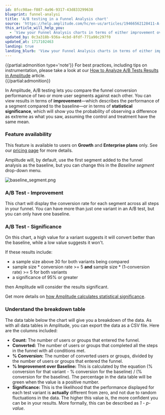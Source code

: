 ```yaml
---
id: 8fcc98ae-f087-4a96-9317-43d833299638
blueprint: funnel-analysi
title: 'A/B testing in a Funnel Analysis chart'
source: 'https://help.amplitude.com/hc/en-us/articles/19466562128411-A-B-testing-in-a-Funnel-Analysis-chart'
this_article_will_help_you:
  - 'View your Funnel Analysis charts in terms of either improvement over baseline or statistical significance'
updated_by: 0c3a318b-936a-4cbd-8fdf-771a90c297f0
updated_at: 1717102463
landing: true
landing_blurb: 'View your Funnel Analysis charts in terms of either improvement over baseline or statistical significance'
---
```

{{partial:admonition type='note'}}
For best practices, including tips on instrumentation, please take a look at our [How to Analyze A/B Tests Results in Amplitude](/docs/get-started/analyze-a-b-test-results) article.  
{{/partial:admonition}}

In Amplitude, A/B testing lets you compare the funnel conversion performance of two or more user segments against each other. You can view results in terms of **improvement**—which describes the performance of a segment compared to the baseline—or in terms of **statistical significance**, which will show you the probability of observing a difference as extreme as what you saw, assuming the control and treatment have the same mean.

### Feature availability

This feature is available to users on **Growth** and **Enterprise plans** only. See our [pricing page](https://amplitude.com/pricing) for more details.

Amplitude will, by default, use the first segment added to the funnel analysis as the baseline, but you can change this in the *Baseline segment* drop-down menu.

![baseline_segment.png](/docs/output/img/funnel-analysis/baseline-segment-png.png)

### A/B Test - Improvement

This chart will display the conversion rate for each segment across all steps in your funnel. You can have more than just one variant in an A/B test, but you can only have one baseline.

### A/B Test - Significance

On this chart, a high value for a variant suggests it will convert better than the baseline, while a low value suggests it won't.

If these results include:

* a sample size above 30 for both variants being compared
* sample size \* conversion rate >= 5 **and** sample size \* (1-conversion rate) >= 5 for both variants
* a significance of 95% or greater

then Amplitude will consider the results significant.

Get more details on [how Amplitude calculates statistical significance](https://help.amplitude.com/hc/en-us/articles/360053484751).

### Understand the breakdown table

The data table below the chart will give you a breakdown of the data. As with all data tables in Amplitude, you can export the data as a CSV file. Here are the columns included:

* **Count:** The number of users or groups that entered the funnel.
* **Converted:** The number of users or groups that completed all the steps in the funnel with all conditions met.
* **% Conversion:** The number of converted users or groups, divided by the number of users or groups that entered the funnel.
* **% Improvement over Baseline:** This is calculated by the equation (% conversion for that variant - % conversion for the baseline) / (% conversion for the baseline). The percentage in the data table will be green when the value is a positive number.
* **Significance:** This is the likelihood that the performance displayed for each test variant is **actually** different from zero, and not due to random fluctuations in the data. The higher this value is, the more confident you can be in your results. More formally, this can be described as *1 - p-value*.

##